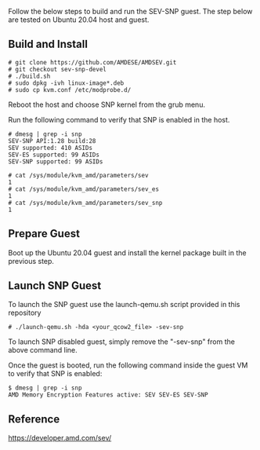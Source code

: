 Follow the below steps to build and run the SEV-SNP guest. The step below are tested on Ubuntu 20.04 host and guest.

## Build and Install

````
# git clone https://github.com/AMDESE/AMDSEV.git
# git checkout sev-snp-devel
# ./build.sh
# sudo dpkg -ivh linux-image*.deb
# sudo cp kvm.conf /etc/modprobe.d/
````

Reboot the host and choose SNP kernel from the grub menu. 

Run the following command to verify that SNP is enabled in the host.

````
# dmesg | grep -i snp
SEV-SNP API:1.28 build:28
SEV supported: 410 ASIDs
SEV-ES supported: 99 ASIDs
SEV-SNP supported: 99 ASIDs

# cat /sys/module/kvm_amd/parameters/sev
1
# cat /sys/module/kvm_amd/parameters/sev_es 
1
# cat /sys/module/kvm_amd/parameters/sev_snp 
1

````

## Prepare Guest

Boot up the Ubuntu 20.04 guest and install the kernel package built in the previous step.

## Launch SNP Guest

To launch the SNP guest use the launch-qemu.sh script provided in this repository

````
# ./launch-qemu.sh -hda <your_qcow2_file> -sev-snp
````

To launch SNP disabled guest, simply remove the "-sev-snp" from the above command line.

Once the guest is booted, run the following command inside the guest VM to verify that SNP is enabled:

````
$ dmesg | grep -i snp
AMD Memory Encryption Features active: SEV SEV-ES SEV-SNP
````

## Reference

https://developer.amd.com/sev/
